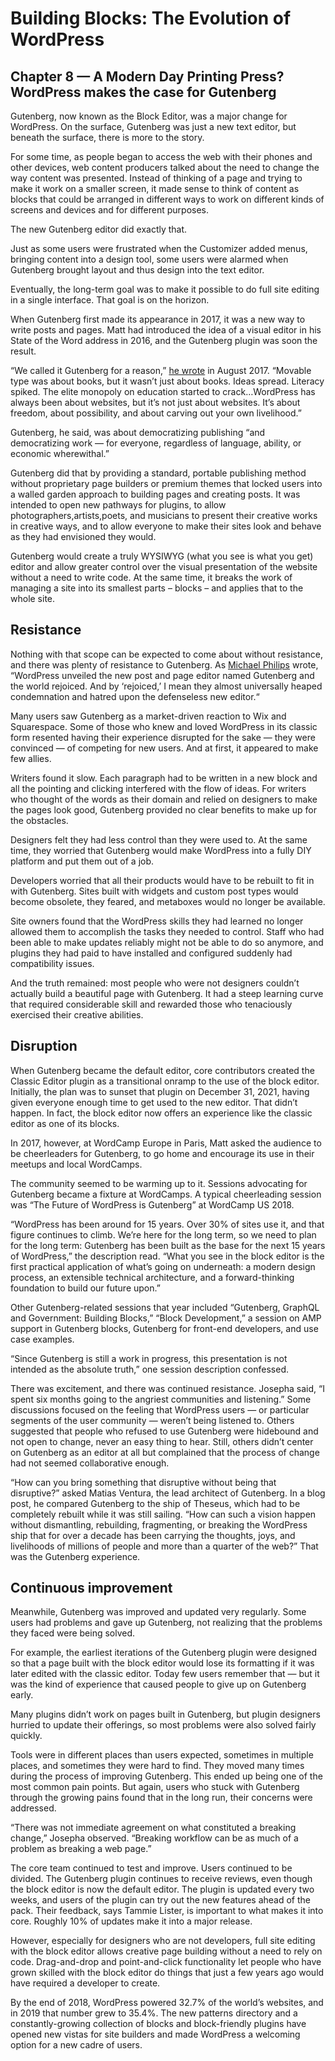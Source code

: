 # Building Blocks: The Evolution of WordPress
## Chapter 8 — A Modern Day Printing Press? WordPress makes the case for Gutenberg


Gutenberg, now known as the Block Editor, was a major change for WordPress. On the surface, Gutenberg was just a new text editor, but beneath the surface, there is more to the story. 


For some time, as people began to access the web with their phones and other devices, web content producers talked about the need to change the way content was presented. Instead of thinking of a page and trying to make it work on a smaller screen, it made sense to think of content as blocks that could be arranged in different ways to work on different kinds of screens and devices and for different purposes. 


The new Gutenberg editor did exactly that. 


Just as some users were frustrated when the Customizer added menus, bringing content into a design tool, some users were alarmed when Gutenberg brought layout and thus design into the text editor. 


Eventually, the long-term goal was to make it possible to do full site editing in a single interface. That goal is on the horizon. 


When Gutenberg first made its appearance in 2017, it was a new way to write posts and pages. Matt had introduced the idea of a visual editor in his State of the Word address in 2016, and the Gutenberg plugin was soon the result. 


“We called it Gutenberg for a reason,” [he wrote](https://ma.tt/2017/08/we-called-it-gutenberg-for-a-reason/) in August 2017. “Movable type was about books, but it wasn’t just about books. Ideas spread. Literacy spiked. The elite monopoly on education started to crack…WordPress has always been about websites, but it’s not just about websites. It’s about freedom, about possibility, and about carving out your own livelihood.”


Gutenberg, he said, was about democratizing publishing “and democratizing work — for everyone, regardless of language, ability, or economic wherewithal.”


Gutenberg did that by providing a standard, portable publishing method without proprietary page builders or premium themes that locked users into a walled garden approach to building pages and creating posts. It was intended to open new pathways for plugins, to allow photographers,artists,poets, and musicians to present their creative works in creative ways, and to allow everyone to make their sites look and behave as they had envisioned they would.


Gutenberg would create a truly WYSIWYG (what you see is what you get) editor and allow greater control over the visual presentation of the website without a need to write code. At the same time, it breaks the work of managing a site into its smallest parts – blocks – and applies that to the whole site.

## Resistance
Nothing with that scope can be expected to come about without resistance, and there was plenty of resistance to Gutenberg. As [Michael Philips](https://www.greengeeks.com/tutorials/classic-editor-wordpress/) wrote, “WordPress unveiled the new post and page editor named Gutenberg and the world rejoiced. And by ‘rejoiced,’ I mean they almost universally heaped condemnation and hatred upon the defenseless new editor.“


Many users saw Gutenberg as a market-driven reaction to Wix and Squarespace. Some of those who knew and loved WordPress in its classic form resented having their experience disrupted for the sake — they were convinced — of competing for new users. And at first, it appeared to make few allies.


Writers found it slow. Each paragraph had to be written in a new block and all the pointing and clicking interfered with the flow of ideas. For writers who thought of the words as their domain and relied on designers to make the pages look good, Gutenberg provided no clear benefits to make up for the obstacles. 


Designers felt they had less control than they were used to. At the same time, they worried that Gutenberg would make WordPress into a fully DIY platform and put them out of a job. 


Developers worried that all their products would have to be rebuilt to fit in with Gutenberg. Sites built with widgets and custom post types would become obsolete, they feared, and metaboxes would no longer be available.


Site owners found that the WordPress skills they had learned no longer allowed them to accomplish the tasks they needed to control. Staff who had been able to make updates reliably might not be able to do so anymore, and plugins they had paid to have installed and configured suddenly had compatibility issues. 


And the truth remained: most people who were not designers couldn’t actually build a beautiful page with Gutenberg. It had a steep learning curve that required considerable skill and rewarded those who tenaciously exercised their creative abilities.

## Disruption

When Gutenberg became the default editor, core contributors created the Classic Editor plugin as a transitional onramp to the use of the block editor. Initially, the plan was to sunset that plugin on December 31, 2021, having given everyone enough time to get used to the new editor. That didn’t happen. In fact, the block editor now offers an experience like the classic editor as one of its blocks.


In 2017, however, at WordCamp Europe in Paris, Matt asked the audience to be cheerleaders for Gutenberg, to go home and encourage its use in their meetups and local WordCamps.


The community seemed to be warming up to it. Sessions advocating for Gutenberg became a fixture at WordCamps. A typical cheerleading session was “The Future of WordPress is Gutenberg” at WordCamp US 2018.


“WordPress has been around for 15 years. Over 30% of sites use it, and that figure continues to climb. We’re here for the long term, so we need to plan for the long term: Gutenberg has been built as the base for the next 15 years of WordPress,” the description read. “What you see in the block editor is the first practical application of what’s going on underneath: a modern design process, an extensible technical architecture, and a forward-thinking foundation to build our future upon.”


Other Gutenberg-related sessions that year included “Gutenberg, GraphQL and Government: Building Blocks,” “Block Development,” a session on AMP support in Gutenberg blocks, Gutenberg for front-end developers, and use case examples.


“Since Gutenberg is still a work in progress, this presentation is not intended as the absolute truth,” one session description confessed. 


There was excitement, and there was continued resistance. Josepha said, “I spent six months going to the angriest communities and listening.” Some discussions focused on the feeling that WordPress users — or particular segments of the user community — weren’t being listened to. Others suggested that people who refused to use Gutenberg were hidebound and not open to change, never an easy thing to hear. Still, others didn’t center on Gutenberg as an editor at all but complained that the process of change had not seemed collaborative enough. 


“How can you bring something that disruptive without being that disruptive?” asked Matias Ventura, the lead architect of Gutenberg. In a blog post, he compared Gutenberg to the ship of Theseus, which had to be completely rebuilt while it was still sailing. “How can such a vision happen without dismantling, rebuilding, fragmenting, or breaking the WordPress ship that for over a decade has been carrying the thoughts, joys, and livelihoods of millions of people and more than a quarter of the web?” That was the Gutenberg experience.

## Continuous improvement
Meanwhile, Gutenberg was improved and updated very regularly. Some users had problems and gave up Gutenberg, not realizing that the problems they faced were being solved.


For example, the earliest iterations of the Gutenberg plugin were designed so that a page built with the block editor would lose its formatting if it was later edited with the classic editor. Today few users remember that — but it was the kind of experience that caused people to give up on Gutenberg early. 


Many plugins didn’t work on pages built in Gutenberg, but plugin designers hurried to update their offerings, so most problems were also solved fairly quickly. 


Tools were in different places than users expected, sometimes in multiple places, and sometimes they were hard to find. They moved many times during the process of improving Gutenberg. This ended up being one of the most common pain points. But again, users who stuck with Gutenberg through the growing pains found that in the long run, their concerns were addressed. 


“There was not immediate agreement on what constituted a breaking change,” Josepha observed. “Breaking workflow can be as much of a problem as breaking a web page.”


The core team continued to test and improve. Users continued to be divided. The Gutenberg plugin continues to receive reviews, even though the block editor is now the default editor. The plugin is updated every two weeks, and users of the plugin can try out the new features ahead of the pack. Their feedback, says Tammie Lister, is important to what makes it into core. Roughly 10% of updates make it into a major release.


However, especially for designers who are not developers, full site editing with the block editor allows creative page building without a need to rely on code. Drag-and-drop and point-and-click functionality let people who have grown skilled with the block editor do things that just a few years ago would have required a developer to create.


By the end of 2018, WordPress powered 32.7% of the world’s websites, and in 2019 that number grew to 35.4%. The new patterns directory and a constantly-growing collection of blocks and block-friendly plugins have opened new vistas for site builders and made WordPress a welcoming option for a new cadre of users. 
